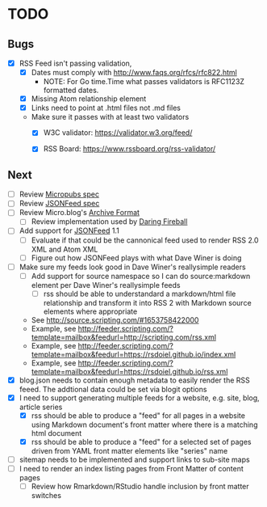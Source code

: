 TODO
====


Bugs
----

- [X] RSS Feed isn't passing validation, 
    - [X] Dates must comply with http://www.faqs.org/rfcs/rfc822.html
        - NOTE: For Go time.Time what passes validators is RFC1123Z formatted dates.
    - [X] Missing Atom relationship element
    - [X] Links need to point at .html files not .md files
    - Make sure it passes with at least two validators
        - [X] W3C validator: https://validator.w3.org/feed/
        - [X] RSS Board: https://www.rssboard.org/rss-validator/


Next
----

- [ ] Review [Micropubs spec](https://micropub.spec.indieweb.org/)
- [ ] Review [JSONFeed spec](https://www.jsonfeed.org/)
- [ ] Review Micro.blog's [Archive Format](https://book.micro.blog/blog-archive-format/)
    - [ ] Review implementation used by [Daring Fireball](https://daringfireball.net/feeds/json)
- [ ] Add support for [JSONFeed](https://www.jsonfeed.org/) 1.1
    - [ ] Evaluate if that could be the cannonical feed used to render RSS 2.0 XML and Atom XML
    - [ ] Figure out how JSONFeed plays with what Dave Winer is doing
- [ ] Make sure my feeds look good in Dave Winer's reallysimple readers
    - [ ] Add support for source namespace so I can do source:markdown element per Dave Winer's reallysimple feeds
      - [ ] rss should be able to understandard a markdown/html file relationship and transform it into RSS 2 with Markdown source elements where appropriate
    - See http://source.scripting.com/#1653758422000
    - Example, see http://feeder.scripting.com/?template=mailbox&feedurl=http://scripting.com/rss.xml
    - Example, see http://feeder.scripting.com/?template=mailbox&feedurl=https://rsdoiel.github.io/index.xml
    - Example, see http://feeder.scripting.com/?template=mailbox&feedurl=https://rsdoiel.github.io/rss.xml
- [x] blog.json needs to contain enough metadata to easily render the RSS feeed. The addtional data could be set via blogit options
- [x] I need to support generating multiple feeds for a website, e.g. site, blog, article series
    - [x] rss should be able to produce a "feed" for all pages in a website using Markdown document's front matter where there is a matching html document
    - [x] rss should be able to produce a "feed" for a selected set of pages driven from YAML front matter elements like "series" name
- [ ] sitemap needs to be implemented and support links to sub-site maps
- [ ] I need to render an index listing pages from Front Matter of content pages
    - [ ] Review how Rmarkdown/RStudio handle inclusion by front matter switches

